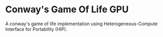# Conway's Game Of Life GPU
A conway's game of life implementation using Heterogeneous-Compute Interface for Portability (HIP).
